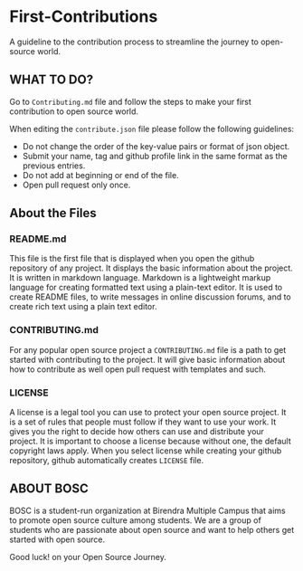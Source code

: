 # First-Contributions

A guideline to the contribution process to streamline the journey to open-source world.

## WHAT TO DO?

Go to `Contributing.md` file and follow the steps to make your first contribution to open source world.

When editing the `contribute.json` file please follow the following guidelines:

- Do not change the order of the key-value pairs or format of json object.
- Submit your name, tag and github profile link in the same format as the previous entries.
- Do not add at beginning or end of the file.
- Open pull request only once.

## About the Files

### README.md

This file is the first file that is displayed when you open the github repository of any project. It displays the basic information about the project. It is written in markdown language. Markdown is a lightweight markup language for creating formatted text using a plain-text editor. It is used to create README files, to write messages in online discussion forums, and to create rich text using a plain text editor.

### CONTRIBUTING.md

For any popular open source project a `CONTRIBUTING.md` file is a path to get started with contributing to the project. It will give basic information about how to contribute as well open pull request with templates and such.

### LICENSE

A license is a legal tool you can use to protect your open source project. It is a set of rules that people must follow if they want to use your work. It gives you the right to decide how others can use and distribute your project. It is important to choose a license because without one, the default copyright laws apply. When you select license while creating your github repository, github automatically creates `LICENSE` file.

## ABOUT BOSC

BOSC is a student-run organization at Birendra Multiple Campus that aims to promote open source culture among students. We are a group of students who are passionate about open source and want to help others get started with open source.

Good luck! on your Open Source Journey.
